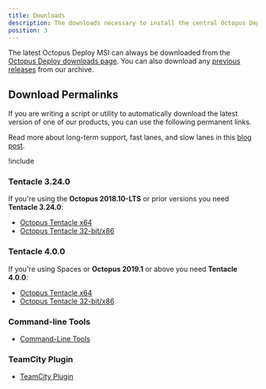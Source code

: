 ```yaml
---
title: Downloads
description: The downloads necessary to install the central Octopus Deploy Server, Tentacles, Command-line Tools, and the TeamCity Plugin.
position: 3
---
```


The latest Octopus Deploy MSI can always be downloaded from the [Octopus Deploy downloads page](https://octopus.com/downloads). You can also download any [previous releases](https://octopus.com/downloads/previous) from our archive.

## Download Permalinks

If you are writing a script or utility to automatically download the latest version of one of our products, you can use the following permanent links.

Read more about long-term support, fast lanes, and slow lanes in this [blog post](https://octopus.com/blog/octopus-release-2018.10-lts).

!include <server-downloads>

### Tentacle 3.24.0

If you're using the **Octopus 2018.10-LTS** or prior versions you need **Tentacle 3.24.0**:

- [Octopus Tentacle x64](https://octopus.com/downloads/slowlane/WindowsX64/OctopusTentacle)
- [Octopus Tentacle 32-bit/x86](https://octopus.com/downloads/slowlane/WindowsX86/OctopusTentacle)

### Tentacle 4.0.0

If you're using Spaces or **Octopus 2019.1** or above you need **Tentacle 4.0.0**:

 - [Octopus Tentacle x64](https://octopus.com/downloads/fastlane/WindowsX64/OctopusTentacle)
 - [Octopus Tentacle 32-bit/x86](https://octopus.com/downloads/fastlane/WindowsX86/OctopusTentacle)

### Command-line Tools

 - [Command-Line Tools](https://octopus.com/downloads/latest/CommandLineTools)

### TeamCity Plugin

 - [TeamCity Plugin](https://octopus.com/downloads/latest/TeamCityPlugin)
